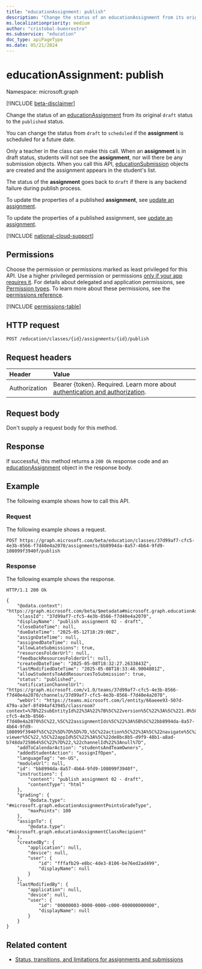 ```yaml
---
title: "educationAssignment: publish"
description: "Change the status of an educationAssignment from its original draft status to the published status."
ms.localizationpriority: medium
author: "cristobal-buenrostro"
ms.subservice: "education"
doc_type: apiPageType
ms.date: 05/21/2024
---
```


# educationAssignment: publish

Namespace: microsoft.graph

[!INCLUDE [beta-disclaimer](../../includes/beta-disclaimer.md)]

Change the status of an [educationAssignment](../resources/educationassignment.md) from its original `draft` status to the `published` status. 

You can change the status from `draft` to `scheduled` if the **assignment** is scheduled for a future date. 

Only a teacher in the class can make this call. When an **assignment** is in draft status, students will not see the **assignment**, nor will there be any submission objects. When you call this API, [educationSubmission](../resources/educationsubmission.md) objects are created and the assignment appears in the student's list.

The status of the **assignment** goes back to `draft` if there is any backend failure during publish process.

To update the properties of a published **assignment**, see [update an assignment](../api/educationassignment-update.md).

To update the properties of a published assignment, see [update an assignment](../api/educationassignment-update.md).

[!INCLUDE [national-cloud-support](../../includes/global-only.md)]

## Permissions
Choose the permission or permissions marked as least privileged for this API. Use a higher privileged permission or permissions [only if your app requires it](/graph/permissions-overview#best-practices-for-using-microsoft-graph-permissions). For details about delegated and application permissions, see [Permission types](/graph/permissions-overview#permission-types). To learn more about these permissions, see the [permissions reference](/graph/permissions-reference).

<!-- { "blockType": "permissions", "name": "educationassignment_publish" } -->
[!INCLUDE [permissions-table](../includes/permissions/educationassignment-publish-permissions.md)]

## HTTP request
<!-- { "blockType": "ignored" } -->
```http
POST /education/classes/{id}/assignments/{id}/publish

```
## Request headers
| Header       | Value |
|:---------------|:--------|
|Authorization|Bearer {token}. Required. Learn more about [authentication and authorization](/graph/auth/auth-concepts).|

## Request body
Don't supply a request body for this method.

## Response
If successful, this method returns a `200 Ok` response code and an [educationAssignment](../resources/educationassignment.md) object in the response body.

## Example
The following example shows how to call this API.

### Request
The following example shows a request.

<!-- {
  "blockType": "request",
  "name": "educationassignment_publish_2"
}-->

```http
POST https://graph.microsoft.com/beta/education/classes/37d99af7-cfc5-4e3b-8566-f7d40e4a2070/assignments/bb8994da-8a57-4b64-9fd9-108099f3940f/publish
```

### Response
The following example shows the response. 

<!-- {
  "blockType": "response",
  "truncated": true,
  "@odata.type": "microsoft.graph.educationAssignment"
} -->

```http
HTTP/1.1 200 Ok

{
    "@odata.context": "https://graph.microsoft.com/beta/$metadata#microsoft.graph.educationAssignment",
    "classId": "37d99af7-cfc5-4e3b-8566-f7d40e4a2070",
    "displayName": "publish assignment 02 - draft",
    "closeDateTime": null,
    "dueDateTime": "2025-05-12T18:29:00Z",
    "assignDateTime": null,
    "assignedDateTime": null,
    "allowLateSubmissions": true,
    "resourcesFolderUrl": null,
    "feedbackResourcesFolderUrl": null,
    "createdDateTime": "2025-05-08T18:32:27.2633843Z",
    "lastModifiedDateTime": "2025-05-08T18:33:46.9004801Z",
    "allowStudentsToAddResourcesToSubmission": true,
    "status": "published",
    "notificationChannelUrl": "https://graph.microsoft.com/v1.0/teams/37d99af7-cfc5-4e3b-8566-f7d40e4a2070/channels/37d99af7-cfc5-4e3b-8566-f7d40e4a2070",
    "webUrl": "https://teams.microsoft.com/l/entity/66aeee93-507d-479a-a3ef-8f494af43945/classroom?context=%7B%22subEntityId%22%3A%22%7B%5C%22version%5C%22%3A%5C%221.0%5C%22,%5C%22config%5C%22%3A%7B%5C%22classes%5C%22%3A%5B%7B%5C%22id%5C%22%3A%5C%2237d99af7-cfc5-4e3b-8566-f7d40e4a2070%5C%22,%5C%22assignmentIds%5C%22%3A%5B%5C%22bb8994da-8a57-4b64-9fd9-108099f3940f%5C%22%5D%7D%5D%7D,%5C%22action%5C%22%3A%5C%22navigate%5C%22,%5C%22view%5C%22%3A%5C%22assignment-viewer%5C%22,%5C%22appId%5C%22%3A%5C%22de8bc8b5-d9f9-48b1-a8ad-b748da725064%5C%22%7D%22,%22channelId%22%3Anull%7D",
    "addToCalendarAction": "studentsAndTeamOwners",
    "addedStudentAction": "assignIfOpen",
    "languageTag": "en-US",
    "moduleUrl": null,
    "id": "bb8994da-8a57-4b64-9fd9-108099f3940f",
    "instructions": {
        "content": "publish assignment 02 - draft",
        "contentType": "html"
    },
    "grading": {
        "@odata.type": "#microsoft.graph.educationAssignmentPointsGradeType",
        "maxPoints": 100
    },
    "assignTo": {
        "@odata.type": "#microsoft.graph.educationAssignmentClassRecipient"
    },
    "createdBy": {
        "application": null,
        "device": null,
        "user": {
            "id": "fffafb29-e8bc-4de3-8106-be76ed2ad499",
            "displayName": null
        }
    },
    "lastModifiedBy": {
        "application": null,
        "device": null,
        "user": {
            "id": "00000003-0000-0000-c000-000000000000",
            "displayName": null
        }
    }
}
```

## Related content

* [Status, transitions, and limitations for assignments and submissions](/graph/assignments-submissions-status-transition)

<!-- uuid: 8fcb5dbc-d5aa-4681-8e31-b001d5168d79
2015-10-25 14:57:30 UTC -->
<!--
{
  "type": "#page.annotation",
  "description": "educationAssignment: publish",
  "keywords": "",
  "section": "documentation",
  "tocPath": "",
  "suppressions": [
  ]
}
-->


